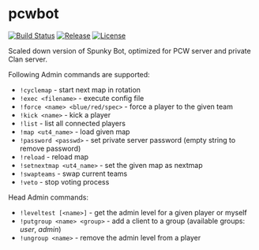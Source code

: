 pcwbot
======

[![Build Status](https://travis-ci.org/SpunkyBot/pcwbot.svg?branch=main)](https://travis-ci.org/SpunkyBot/pcwbot)
[![Release](https://img.shields.io/github/v/release/SpunkyBot/pcwbot.svg)](https://github.com/SpunkyBot/pcwbot/releases)
[![License](https://img.shields.io/github/license/SpunkyBot/pcwbot)](https://github.com/SpunkyBot/pcwbot/blob/main/LICENSE)

Scaled down version of Spunky Bot, optimized for PCW server and private Clan server.

Following Admin commands are supported:

* `!cyclemap` - start next map in rotation
* `!exec <filename>` - execute config file
* `!force <name> <blue/red/spec>` - force a player to the given team
* `!kick <name>` - kick a player
* `!list` - list all connected players
* `!map <ut4_name>` - load given map
* `!password <passwd>` - set private server password (empty string to remove password)
* `!reload` - reload map
* `!setnextmap <ut4_name>` - set the given map as nextmap
* `!swapteams` - swap current teams
* `!veto` - stop voting process

Head Admin commands:

* `!leveltest [<name>]` - get the admin level for a given player or myself
* `!putgroup <name> <group>`  - add a client to a group (available groups: *user*, *admin*)
* `!ungroup <name>` - remove the admin level from a player
